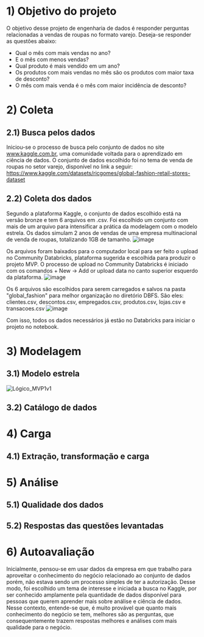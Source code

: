 # 1) Objetivo do projeto
O objetivo desse projeto de engenharia de dados é responder perguntas relacionadas a vendas de roupas no formato varejo. Deseja-se responder as questões abaixo:
- Qual o mês com mais vendas no ano?
- E o mês com menos vendas?
- Qual produto é mais vendido em um ano?
- Os produtos com mais vendas no mês são os produtos com maior taxa de desconto?
- O mês com mais venda é o mês com maior incidência de desconto?

# 2) Coleta
## 2.1) Busca pelos dados
Iniciou-se o processo de busca pelo conjunto de dados no site www.kaggle.com.br, uma comunidade voltada para o aprendizado em ciência de dados. O conjunto de dados escolhido foi no tema de venda de roupas no setor varejo, disponível no link a seguir: https://www.kaggle.com/datasets/ricgomes/global-fashion-retail-stores-dataset 
## 2.2) Coleta dos dados
Segundo a plataforma Kaggle, o conjunto de dados escolhido está na versão bronze e tem 6 arquivos em .csv. Foi escolhido um conjunto com mais de um arquivo para intensificar a prática da modelagem com o modelo estrela.
Os dados simulam 2 anos de vendas de uma empresa multinacional de venda de roupas, totalizando 1GB de tamanho.
![image](https://github.com/user-attachments/assets/98618ccf-0961-4b5b-9627-0098b327289d)

Os arquivos foram baixados para o computador local para ser feito o upload no Community Databricks, plataforma sugerida e escolhida para produzir o projeto MVP.
O processo de upload no Community Databricks é iniciado com os comandos + New -> Add or upload data no canto superior esquerdo da plataforma.
![image](https://github.com/user-attachments/assets/26f32398-8668-4583-b02a-8d62d6d92e19)

Os 6 arquivos são escolhidos para serem carregados e salvos na pasta "global_fashion" para melhor organização no diretório DBFS. São eles: clientes.csv, descontos.csv, empregados.csv, produtos.csv, lojas.csv e transacoes.csv 
![image](https://github.com/user-attachments/assets/75825eff-96a5-473b-9fb2-046293e1fe6e)


Com isso, todos os dados necessários já estão no Databricks para iniciar o projeto no notebook.

# 3) Modelagem
## 3.1) Modelo estrela
![Lógico_MVP1v1](https://github.com/user-attachments/assets/e3be351c-2e04-4c59-ac6d-9efbef23805c)

## 3.2) Catálogo de dados

# 4) Carga
## 4.1) Extração, transformação e carga

# 5) Análise
## 5.1) Qualidade dos dados
## 5.2) Respostas das questões levantadas

# 6) Autoavaliação
Inicialmente, pensou-se em usar dados da empresa em que trabalho para aproveitar o conhecimento do negócio relacionado ao conjunto de dados porém, não estava sendo um processo simples de ter a autorização. Desse modo, foi escolhido um tema de interesse e iniciada a busca no Kaggle, por ser conhecido amplamente pela quantidade de dados disponível para pessoas que querem aprender mais sobre análise e ciência de dados. Nesse contexto, entende-se que, é muito provável que quanto mais conhecimento do negócio se tem, melhores são as perguntas, que consequentemente trazem respostas melhores e análises com mais qualidade para o negócio. 

